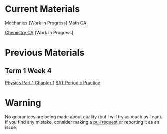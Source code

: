 # Current Materials
[Mechanics](./Mechanics_1.1_1.5) [Work in Progress]
[Math CA](./Math_Ch3/README.md)

[Chemistry CA](./Chemistry_Ch_1_Main-Topics) [Work in Progress]
# Previous Materials 
## Term 1 Week 4

[Physics Part 1 Chapter 1](./Physics_P1_T1_G11/README.md)
[SAT Periodic Practice](https://oneprep.xyz/)


# Warning
No guarantees are being made about quality (but I will try as much as I can). If you find any mistake, consider making a  [pull request](https://docs.github.com/en/pull-requests/collaborating-with-pull-requests/proposing-changes-to-your-work-with-pull-requests/creating-a-pull-request) or reporting it as an issue.
